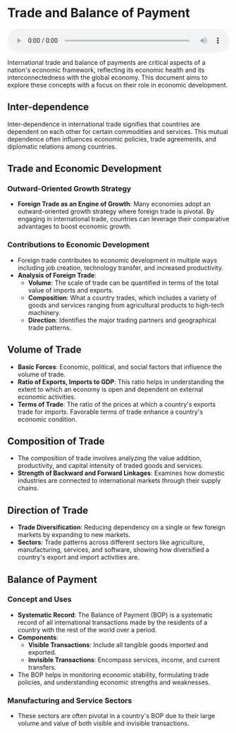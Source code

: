 # Trade and Balance of Payment

<audio controls style="width: 100%;">
  <source src="../../../../../audio/4th_sem/GB/Unit-5 Introduction to Global Finance/5.a Trade and Balance of Payment.mp3" type="audio/mpeg">
  Your browser does not support the audio element.
</audio>


International trade and balance of payments are critical aspects of a nation's economic framework, reflecting its economic health and its interconnectedness with the global economy. This document aims to explore these concepts with a focus on their role in economic development.

## Inter-dependence

Inter-dependence in international trade signifies that countries are dependent on each other for certain commodities and services. This mutual dependence often influences economic policies, trade agreements, and diplomatic relations among countries.

## Trade and Economic Development

### Outward-Oriented Growth Strategy

- **Foreign Trade as an Engine of Growth**: Many economies adopt an outward-oriented growth strategy where foreign trade is pivotal. By engaging in international trade, countries can leverage their comparative advantages to boost economic growth.

### Contributions to Economic Development

- Foreign trade contributes to economic development in multiple ways including job creation, technology transfer, and increased productivity.
- **Analysis of Foreign Trade**:
  - **Volume**: The scale of trade can be quantified in terms of the total value of imports and exports.
  - **Composition**: What a country trades, which includes a variety of goods and services ranging from agricultural products to high-tech machinery.
  - **Direction**: Identifies the major trading partners and geographical trade patterns.

## Volume of Trade

- **Basic Forces**: Economic, political, and social factors that influence the volume of trade.
- **Ratio of Exports, Imports to GDP**: This ratio helps in understanding the extent to which an economy is open and dependent on external economic activities.
- **Terms of Trade**: The ratio of the prices at which a country's exports trade for imports. Favorable terms of trade enhance a country's economic condition.

## Composition of Trade

- The composition of trade involves analyzing the value addition, productivity, and capital intensity of traded goods and services.
- **Strength of Backward and Forward Linkages**: Examines how domestic industries are connected to international markets through their supply chains.

## Direction of Trade

- **Trade Diversification**: Reducing dependency on a single or few foreign markets by expanding to new markets.
- **Sectors**: Trade patterns across different sectors like agriculture, manufacturing, services, and software, showing how diversified a country's export and import activities are.

## Balance of Payment
### Concept and Uses

- **Systematic Record**: The Balance of Payment (BOP) is a systematic record of all international transactions made by the residents of a country with the rest of the world over a period.
- **Components**:
  - **Visible Transactions**: Include all tangible goods imported and exported.
  - **Invisible Transactions**: Encompass services, income, and current transfers.
- The BOP helps in monitoring economic stability, formulating trade policies, and understanding economic strengths and weaknesses.

### Manufacturing and Service Sectors

- These sectors are often pivotal in a country's BOP due to their large volume and value of both visible and invisible transactions.
